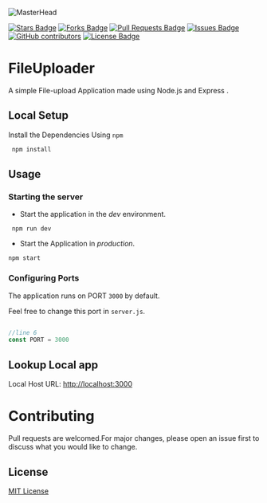 ![MasterHead](https://cdni.iconscout.com/illustration/premium/thumb/upload-file-to-cloud-4487405-3722766.png)

<a href="https://github.com/Kallyan01/fileuploader"><img src="https://img.shields.io/github/stars/Kallyan01/fileuploader" alt="Stars Badge"/></a>
<a href="https://github.com/Kallyan01/fileuploader/network/members"><img src="https://img.shields.io/github/forks/Kallyan01/fileuploader" alt="Forks Badge"/></a>
<a href="https://github.com/Kallyan01/fileuploader/pulls"><img src="https://img.shields.io/github/issues-pr/Kallyan01/fileuploader" alt="Pull Requests Badge"/></a>
<a href="https://github.com/Kallyan01/fileuploader/issues"><img src="https://img.shields.io/github/issues/Kallyan01/fileuploader" alt="Issues Badge"/></a>
<a href="https://github.com/Kallyan01/fileuploader/graphs/contributors"><img alt="GitHub contributors" src="https://img.shields.io/github/contributors/Kallyan01/fileuploader?color=2b9348"></a>
<a href="https://github.com/Kallyan01/fileuploader/blob/master/LICENSE"><img src="https://img.shields.io/github/license/Kallyan01/fileuploader?color=2b9348" alt="License Badge"/></a>

# FileUploader

A simple File-upload Application made using Node.js and Express . 

## Local Setup

Install the Dependencies Using `npm`

```bash
 npm install
```
## Usage

### Starting the server

- Start the application in the *dev* environment.
```
 npm run dev
```

- Start the Application in *production*.
```
npm start
```

### Configuring Ports
The application runs on PORT `3000` by default.

Feel free to change this port in `server.js`.
```javascript

//line 6
const PORT = 3000
```

## Lookup Local app

Local Host URL: [http://localhost:3000](http://localhost:3000)

# Contributing
Pull requests are welcomed.For major changes, please open an issue first to discuss what you would like to change.

## License
[MIT License](https://choosealicense.com/licenses/mit/)
